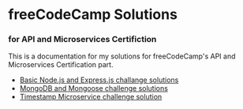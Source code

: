 # freeCodeCamp Solutions 
### for API and Microservices Certifiction
This is a documentation for my solutions for freeCodeCamp's API and Microservices Certification part.

- [Basic Node.js and Express.js challange solutions](https://github.com/eggei/freecodecamp-solutions/blob/master/basic_node_and_express.js)
- [MongoDB and Mongoose challenge solutions](https://github.com/eggei/freecodecamp-solutions/blob/master/mongodb-and-mongoose.js)
- [Timestamp Microservice challenge solution](https://github.com/eggei/freecodecamp-solutions/blob/master/timestamp-microservice.js)
